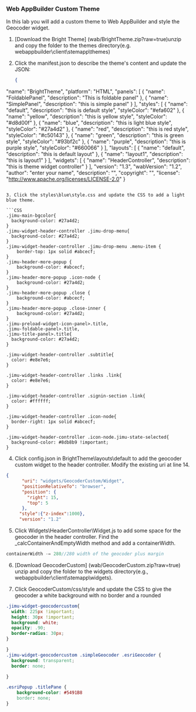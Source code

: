 ### Web AppBuilder Custom Theme

In this lab you will add a custom theme to Web AppBuilder and style the Geocoder widget.

1. [Download the Bright Theme] (wab/BrightTheme.zip?raw=true)unzip and copy the folder to the themes directory(e.g. webappbuilder\client\stemapp\themes)

2. Click the manifest.json to describe the theme's content and update the JSON:
	```json
	{
  "name": "BrightTheme",
  "platform": "HTML",
  "panels": [
    {
      "name": "FoldablePanel",
      "description": "This is foldable panel"
    },
    {
      "name": "SimplePanel",
      "description": "this is simple panel"
    }
  ],
  "styles": [
    {
      "name": "default",
      "description": "this is default style",
      "styleColor": "#efa602"
    },
    {
      "name": "yellow",
      "description": "this is yellow style",
      "styleColor": "#d8d00f"
    },
    {
      "name": "blue",
      "description": "this is light blue style",
      "styleColor": "#27a4d2"
    },
    {
      "name": "red",
      "description": "this is red style",
      "styleColor": "#c50143"
    },
    {
      "name": "green",
      "description": "this is green style",
      "styleColor": "#93bf2c"
    },
    {
      "name": "purple",
      "description": "this is purple style",
      "styleColor": "#660066"
    }
  ],
  "layouts": [
    {
      "name": "default",
      "description": "this is default layout"
    },
    {
      "name": "layout1",
      "description": "this is layout1"
    }
  ],
  "widgets": [
    {
      "name": "HeaderController",
      "description": "this is theme widget controller"
    }
  ],
  "version": "1.3",
  "wabVersion": "1.2",
  "author": "enter your name",
  "description": "",
  "copyright": "",
  "license": "http://www.apache.org/licenses/LICENSE-2.0"
}


```

3. Click the styles\blue\style.css and update the CSS to add a light blue theme.

```CSS
.jimu-main-bgcolor{
  background-color: #27a4d2;
}
.jimu-widget-header-controller .jimu-drop-menu{
  background-color: #27a4d2;
}
.jimu-widget-header-controller .jimu-drop-menu .menu-item {
	border-top: 1px solid #abcecf;
}
.jimu-header-more-popup {
	background-color: #abcecf;
}
.jimu-header-more-popup .icon-node {
	background-color: #27a4d2;
}
.jimu-header-more-popup .close {
	background-color: #abcecf;
}
.jimu-header-more-popup .close-inner {
	background-color: #27a4d2;
}
.jimu-preload-widget-icon-panel>.title,
.jimu-foldable-panel>.title,
.jimu-title-panel>.title{
  background-color: #27a4d2;
}

.jimu-widget-header-controller .subtitle{
  color: #e8e7e6;
}

.jimu-widget-header-controller .links .link{
  color: #e8e7e6;
}

.jimu-widget-header-controller .signin-section .link{
  color: #ffffff;
}

.jimu-widget-header-controller .icon-node{
  border-right: 1px solid #abcecf;
}

.jimu-widget-header-controller .icon-node.jimu-state-selected{
  background-color: #8db8b9 !important;
}
```


4. Click config.json in BrightTheme\layouts\default to add the geocoder custom widget to the header controller. Modify the existing uri at line 14. 

```json
{
      "uri": "widgets/GeocoderCustom/Widget",
      "positionRelativeTo": "browser",
      "position": {
        "right": 15,
        "top": 5
      },
     "style":{"z-index":1000},
     "version": "1.2"
```

5. Click Widgets\HeaderController\Widget.js to add some space for the geocoder in the header controller. Find the _calcContainerAndEmptyWidth method and add a containerWidth. 

```javascript
containerWidth -= 280//280 width of the geocoder plus margin
```
6. [Download GeocoderCustom] (wab/GeocoderCustom.zip?raw=true) unzip and copy the folder to the widgets directory(e.g., webappbuilder\client\stemapp\widgets).

7. Click GeocoderCustom/css/style and update the CSS to give the geocoder a white background with no border and a rounded 

```CSS
.jimu-widget-geocodercustom{
  width: 225px !important;
  height: 30px !important;
  background: white;
  opacity: .90;
  border-radius: 30px;
}

}
.jimu-widget-geocodercustom .simpleGeocoder .esriGeocoder {
  background: transparent;
  border: none;

}

.esriPopup .titlePane {
	background-color: #5491B8
  	border: none;
}
```
